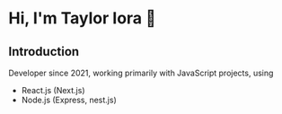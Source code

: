 # Hi, I'm Taylor Iora 👋

## Introduction
Developer since 2021, working primarily with JavaScript projects, using

- React.js (Next.js)
- Node.js (Express, nest.js)
